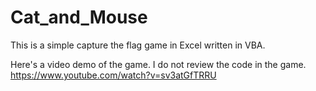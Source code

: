 # Cat_and_Mouse
This is a simple capture the flag game in Excel written in VBA.

Here's a video demo of the game. I do not review the code in the game.
https://www.youtube.com/watch?v=sv3atGfTRRU